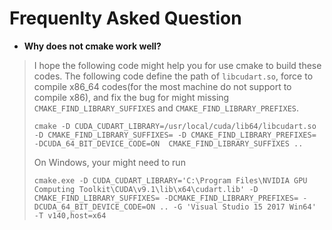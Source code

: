 # Frequenlty Asked Question

* **Why does not cmake work well?**
> I hope the following code might help you for use cmake to build these codes.
> The following code define the path of `libcudart.so`, force to compile x86_64 codes(for the most machine
> do not support to compile x86), and fix the bug for might missing 
> `CMAKE_FIND_LIBRARY_SUFFIXES` and `CMAKE_FIND_LIBRARY_PREFIXES`.
> ```
> cmake -D CUDA_CUDART_LIBRARY=/usr/local/cuda/lib64/libcudart.so -D CMAKE_FIND_LIBRARY_SUFFIXES= -D CMAKE_FIND_LIBRARY_PREFIXES= -DCUDA_64_BIT_DEVICE_CODE=ON  CMAKE_FIND_LIBRARY_SUFFIXES ..
> ```
>
> On Windows, your might need to run 
> ```
> cmake.exe -D CUDA_CUDART_LIBRARY='C:\Program Files\NVIDIA GPU Computing Toolkit\CUDA\v9.1\lib\x64\cudart.lib' -D CMAKE_FIND_LIBRARY_SUFFIXES= -DCMAKE_FIND_LIBRARY_PREFIXES= -DCUDA_64_BIT_DEVICE_CODE=ON .. -G 'Visual Studio 15 2017 Win64' -T v140,host=x64
> ```
